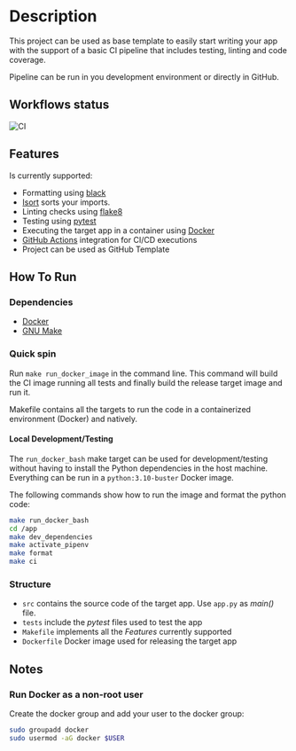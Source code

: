 # Description

This project can be used as base template to easily start writing your app with the support of a basic CI pipeline that includes testing, linting and code coverage.

Pipeline can be run in you development environment or directly in GitHub.

## Workflows status

![CI](https://github.com/romitagl/python_ci_template/workflows/Make%20CI%20Workflow/badge.svg)

## Features

Is currently supported:

- Formatting using [black](https://black.readthedocs.io/en/stable/)
- [Isort](https://pypi.org/project/isort/) sorts your imports.
- Linting checks using [flake8](http://flake8.pycqa.org/en/latest/)
- Testing using [pytest](https://pypi.org/project/pytest/)
- Executing the target app in a container using [Docker](https://www.docker.com)
- [GitHub Actions](https://github.com/features/actions) integration for CI/CD executions
- Project can be used as GitHub Template

## How To Run

### Dependencies

- [Docker](https://www.docker.com)
- [GNU Make](https://www.gnu.org/software/make/)

### Quick spin

Run `make run_docker_image` in the command line. This command will build the CI image running all tests and finally build the release target image and run it.

Makefile contains all the targets to run the code in a containerized environment (Docker) and natively.

#### Local Development/Testing

The `run_docker_bash` make target can be used for development/testing without having to install the Python dependencies in the host machine. Everything can be run in a `python:3.10-buster` Docker image.

The following commands show how to run the image and format the python code:

```bash
make run_docker_bash
cd /app
make dev_dependencies
make activate_pipenv
make format
make ci
```

### Structure

- `src` contains the source code of the target app. Use `app.py` as *main()* file.
- `tests` include the *pytest* files used to test the app
- `Makefile` implements all the *Features* currently supported
- `Dockerfile` Docker image used for releasing the target app

## Notes

### Run Docker as a non-root user

Create the docker group and add your user to the docker group:

```bash
sudo groupadd docker
sudo usermod -aG docker $USER
```
